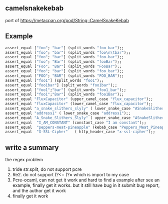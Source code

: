 ## camelsnakekebab 

port of  https://metacpan.org/pod/String::CamelSnakeKebab 


## Example

```ocaml
assert_equal ["foo"; "bar"] (split_words "foo bar");;
assert_equal ["foo"; "bar"] (split_words "foo\n\tbar");;
assert_equal ["foo"; "bar"] (split_words "foo-bar");;
assert_equal ["foo"; "Bar"] (split_words "fooBar");;
assert_equal ["Foo"; "Bar"] (split_words "FooBar");;
assert_equal ["foo"; "bar"] (split_words "foo_bar");; 
assert_equal ["FOO"; "BAR"] (split_words "FOO_BAR");; 
assert_equal ["foo1"] (split_words "foo1");; 
assert_equal ["foo1bar"] (split_words "foo1bar");; 
assert_equal ["foo1";"bar"] (split_words "foo1_bar");;
assert_equal ["foo1";"Bar"] (split_words "foo1Bar");;
assert_equal "FluxCapacitor" (upper_camel_case "flux_capacitor");;
assert_equal "fluxCapacitor" (lower_camel_case "flux_capacitor");;
assert_equal "a_snake_slithers_slyly" ( lower_snake_case "ASnakeSlithersSlyly");; 
assert_equal "address1" ( lower_snake_case "address1");; 
assert_equal "A_Snake_Slithers_Slyly" ( upper_snake_case "ASnakeSlithersSlyly");; 
assert_equal  "I_AM_CONSTANT" (constant_case "I am constant");;
assert_equal  "peppers-meat-pineapple" (kebab_case "Peppers_Meat_Pineapple");;
assert_equal  "X-SSL-Cipher"   ( http_header_case "x-ssl-cipher");; 
```

## write a summary

the regex problem
1. tride str.split, do not support pcre
2. Re2. do not support (?<= (?=  which is import to my case
3. Pcre-ocaml, can not get it work and hard to find a example
   after see an example, finally get it works.
   but it still have bug in it
   submit bug report, and the author get it work
4. finally get it work 
